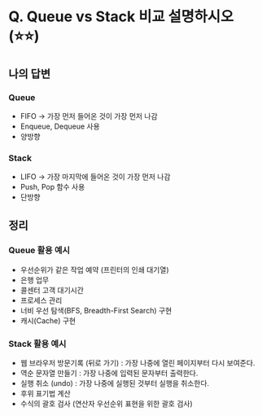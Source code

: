# Q. Queue vs Stack 비교 설명하시오  (⭐⭐)

## 나의 답변

### Queue
- FIFO -> 가장 먼저 들어온 것이 가장 먼저 나감
- Enqueue, Dequeue 사용
- 양방향


### Stack
- LIFO -> 가장 마지막에 들어온 것이 가장 먼저 나감 
- Push, Pop 함수 사용
- 단방향

## 정리

### Queue 활용 예시
- 우선순위가 같은 작업 예약 (프린터의 인쇄 대기열)
- 은행 업무
- 콜센터 고객 대기시간
- 프로세스 관리
- 너비 우선 탐색(BFS, Breadth-First Search) 구현
- 캐시(Cache) 구현

### Stack 활용 예시
- 웹 브라우저 방문기록 (뒤로 가기) : 가장 나중에 열린 페이지부터 다시 보여준다.
- 역순 문자열 만들기 : 가장 나중에 입력된 문자부터 출력한다.
- 실행 취소 (undo) : 가장 나중에 실행된 것부터 실행을 취소한다.
- 후위 표기법 계산
- 수식의 괄호 검사 (연산자 우선순위 표현을 위한 괄호 검사)
